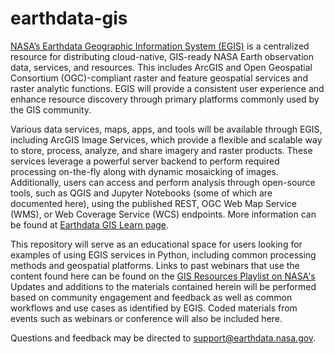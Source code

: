 # earthdata-gis

[NASA’s Earthdata Geographic Information System (EGIS)](https://gis.earthdata.nasa.gov) is a centralized resource for distributing cloud-native, GIS-ready NASA Earth observation data, services, and resources. This includes ArcGIS and Open Geospatial Consortium 
(OGC)-compliant raster and feature geospatial services and raster analytic functions. EGIS will provide a consistent user 
experience and enhance resource discovery through primary platforms commonly used by the GIS community.

Various data services, maps, apps, and tools will be available through EGIS, including ArcGIS Image Services, which provide a flexible and scalable way to store, process, analyze, and share imagery and raster products. These services leverage a powerful server backend to perform required processing on-the-fly along with dynamic mosaicking of images. Additionally, users can access and perform analysis through open-source tools, such as QGIS and Jupyter Notebooks (some of which are documented here), using the published REST, OGC Web Map Service (WMS), or Web Coverage Service (WCS) endpoints. More information can be found at [Earthdata GIS Learn page](https://earthdata.nasa.gov/learn/gis).

This repository will serve as an educational space for users looking for examples of using EGIS services in Python, including common processing methods and geospatial platforms. Links to past webinars that use the content found here can be found on the [GIS Resources Playlist on NASA's](https://youtube.com/playlist?list=PLO2yB4LGNlWowMYh8wJWDu3oMGbN1GGNN&si=iwfL89PiwOhoBkK2) Updates and additions to the materials contained herein will be performed based on community engagement and feedback as well as common workflows and use cases as identified by EGIS. Coded materials from events such as webinars or conference will also be included here. 

Questions and feedback may be directed to support@earthdata.nasa.gov.

